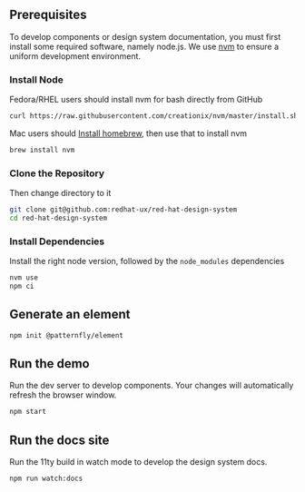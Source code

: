 ## Prerequisites

To develop components or design system documentation, you must first install
some required software, namely node.js. We use [nvm](https://github.com/nvm-sh/nvm)
to ensure a uniform development environment.

### Install Node
Fedora/RHEL users should install nvm for bash directly from GitHub

```bash
curl https://raw.githubusercontent.com/creationix/nvm/master/install.sh | bash
```

Mac users should [Install homebrew](https://brew.sh/), then use that to install nvm
```bash
brew install nvm
```

### Clone the Repository

Then change directory to it

```bash
git clone git@github.com:redhat-ux/red-hat-design-system
cd red-hat-design-system
```

### Install Dependencies
Install the right node version, followed by the `node_modules` dependencies

```bash
nvm use
npm ci
```

## Generate an element
```bash
npm init @patternfly/element
```

## Run the demo
Run the dev server to develop components. Your changes will automatically refresh
the browser window.

```bash
npm start
```

## Run the docs site
Run the 11ty build in watch mode to develop the design system docs.

```bash
npm run watch:docs
```
